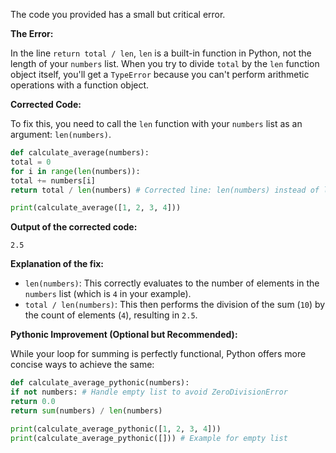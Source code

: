 The code you provided has a small but critical error.

**The Error:**

In the line `return total / len`, `len` is a built-in function in Python, not the length of your `numbers` list. When
you try to divide `total` by the `len` function object itself, you'll get a `TypeError` because you can't perform
arithmetic operations with a function object.

**Corrected Code:**

To fix this, you need to call the `len` function with your `numbers` list as an argument: `len(numbers)`.

```python
def calculate_average(numbers):
total = 0
for i in range(len(numbers)):
total += numbers[i]
return total / len(numbers) # Corrected line: len(numbers) instead of len

print(calculate_average([1, 2, 3, 4]))
```

**Output of the corrected code:**

```
2.5
```

**Explanation of the fix:**

* `len(numbers)`: This correctly evaluates to the number of elements in the `numbers` list (which is `4` in your
example).
* `total / len(numbers)`: This then performs the division of the sum (`10`) by the count of elements (`4`), resulting in
`2.5`.

**Pythonic Improvement (Optional but Recommended):**

While your loop for summing is perfectly functional, Python offers more concise ways to achieve the same:

```python
def calculate_average_pythonic(numbers):
if not numbers: # Handle empty list to avoid ZeroDivisionError
return 0.0
return sum(numbers) / len(numbers)

print(calculate_average_pythonic([1, 2, 3, 4]))
print(calculate_average_pythonic([])) # Example for empty list
```